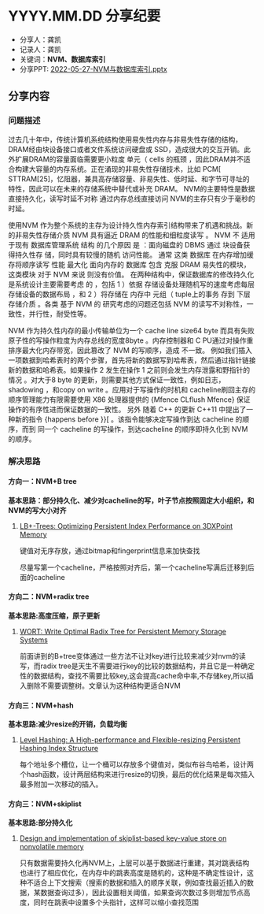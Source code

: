 # YYYY.MM.DD 分享纪要

- 分享人：龚凯
- 记录人：龚凯
- 关键词：**NVM、数据库索引**
- 分享PPT: [2022-05-27-NVM与数据库索引.pptx](./slides/2022-05-27-NVM与数据库索引.pptx) 

## 分享内容

### 问题描述

过去几十年中，传统计算机系统结构使用易失性内存与非易失性存储的结构，DRAM经由块设备接口或者文件系统访问硬盘或 SSD，造成很大的交互开销。此外扩展DRAM的容量面临需要更小粒度 单元（ cells 的瓶颈 ，因此DRAM并不适合构建大容量的内存系统。正在涌现的非易失性存储技术，比如 PCM[ STTRAM[25]，忆阻器，兼具高存储容量、非易失性、低时延、和字节可寻址的特性，因此可以在未来的存储系统中替代或补充 DRAM。 NVM的主要特性是数据直接持久化，读写时延不对称 通过内存总线直接访问 NVM的主存只有少于毫秒的时延。

使用NVM 作为整个系统的主存为设计持久性内存索引结构带来了机遇和挑战。新的非易失性存储介质 NVM 具有逼近 DRAM 的性能和细粒度读写 。 NVM 不 适用于现有 数据库管理系统 结构 的几个原因 是 ：面向磁盘的 DBMS 通过 块设备获得持久性存 储，同时具有较慢的随机 访问性能。 通常 这类 数据库 在内存增加缓存将顺序读写 性能 最大化 面向内存的 数据库 包含 克服 DRAM 易失性的模块，这类模块 对于 NVM 来说 则没有价值。 在两种结构中，保证数据库的修改持久化是系统设计主要需要考虑 的 ，包括 1 ）依据 存储设备处理随机写的速度考虑每层存储设备的数据布局 ，和 2 ）将存储在 内存中 元组（ tuple上的事务 存到 下层存储介质 。各类 基于 NVM 的 研究考虑的问题还包括 NVM 的读写不对称性，一致性，并行性，耐受性等。

NVM 作为持久性内存的最小传输单位为一个 cache line size64 byte 而具有失败原子性的写操作粒度为内存总线的宽度8byte 。内存控制器和 C PU通过对操作重排序最大化内存带宽，因此篡改了 NVM 的写顺序，造成 不一致。 例如我们插入一项数据到哈希表时的两个步骤，首先将新的数据写到哈希表，然后通过指针链接新的数据和哈希表。如果操作 2 发生在操作 1 之前则会发生内存泄露和野指针的情况 。对大于8 byte 的更新，则需要其他方式保证一致性，例如日志， shadowing ，和copy on write 。应用对于写操作的时机和 cacheline刷回主存的顺序管理能力有限需要使用 X86 处理器提供的 {Mfence CLflush Mfence} 保证操作的有序性进而保证数据的一致性。 另外 随着 C++ 的更新 C++11 中提出了一种新的指令 {happens before }}[ 。该指令能够决定写操作到达 cacheline 的顺序，而到 同一个 cacheline 的写操作，到达cacheline 的顺序即持久化到 NVM 的顺序。

### 解决思路

#### 方向一：NVM+B tree

**基本思路：部分持久化、减少对cacheline的写，叶子节点按照固定大小组织，和NVM的写大小对齐**

1. [LB+-Trees: Optimizing Persistent Index Performance on 3DXPoint Memory](http://www.vldb.org/pvldb/vol13/p1078-liu.pdf)

   键值对无序存放，通过bitmap和fingerprint信息来加快查找

   尽量写第一个cacheline，严格按照对齐后，第一个cacheline写满后迁移到后面的cacheline

#### 方向二：NVM+radix tree

**基本思路:高度压缩，原子更新**

1. [WORT: Write Optimal Radix Tree for Persistent Memory Storage Systems ](https://www.usenix.org/conference/fast17/technical-sessions/presentation/lee-se-kwon)

   前面讲到的B+tree变体通过一些方法不让对key进行比较来减少对nvm的读写，而radix tree是天生不需要进行key的比较的数据结构，并且它是一种确定性的数据结构，查找不需要比较key,这会提高cache命中率,不存储key,所以插入删除不需要调整树。文章认为这种结构更适合NVM

#### 方向三：NVM+hash

**基本思路:减少resize的开销，负载均衡**

1. [Level Hashing: A High-performance and Flexible-resizing Persistent Hashing Index Structure ](https://dl.acm.org/doi/10.1145/3322096)

   每个地址多个槽位，让一个桶可以存放多个键值对，类似布谷鸟哈希，设计两个hash函数，设计两层结构来进行resize的切换，最后的优化结果是每次插入最多附加一次移动的插入。

#### 方向三：NVM+skiplist

**基本思路:部分持久化**

1. [Design and implementation of skiplist-based key-value store on nonvolatile memory](https://link.springer.com/article/10.1007/s10586-019-02925-1)

   只有数据需要持久化再NVM上，上层可以基于数据进行重建，其对跳表结构也进行了相应优化，在内存中的跳表高度是随机的，这种是不确定性设计，这种不适合上下文搜索（搜索的数据和插入的顺序关联，例如查找最近插入的数据，某数据查询过多），因此设置相关阈值，如果查询次数过多则增加节点高度，同时在跳表中设置多个头指针，这样可以缩小查找范围
